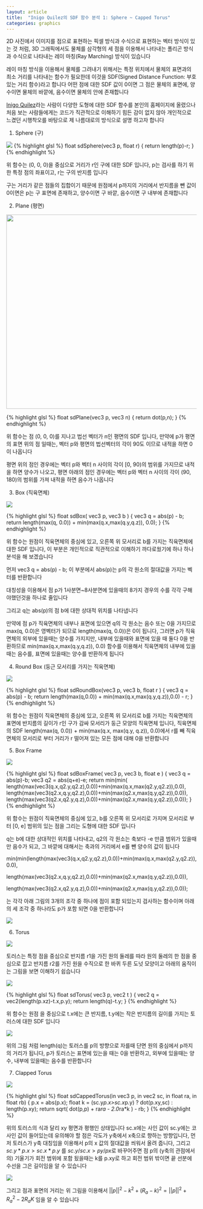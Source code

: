 ```yaml
---
layout: article
title:  "Inigo Quilez의 SDF 함수 분석 1: Sphere ~ Capped Torus"
categories: graphics
---
```

2D 사진에서 이미지를 점으로 표현하는 픽셀 방식과 수식으로 표현하는 벡터 방식이 있는 것 처럼, 3D 그래픽에서도 물체를 삼각형의 세 점을 이용해서 나타내는 폴리곤 방식과 수식으로 나타내는 레이 마칭(Ray Marching) 방식이 있습니다

레이 마칭 방식을 이용해서 물체를 그려내기 위해서는 특정 위치에서 물체의 표면과의 최소 거리를 나타내는 함수가 필요한데 이것을 SDF(Signed Distance Function: 부호 있는 거리 함수)라고 합니다
어떤 점에 대한 SDF 값이 0이면 그 점은 물체의 표면에, 양수이면 물체의 바깥에, 음수이면 물체의 안에 존재합니다

[Inigo Quilez](https://iquilezles.org/articles/distfunctions/)라는 사람이 다양한 도형에 대한 SDF 함수를 본인의 홈페이지에 올렸으나 처음 보는 사람들에게는 코드가 직관적으로 이해하기 힘든 감이 없지 않아 개인적으로 느겼던 시행착오를 바탕으로 제 나름대로의 방식으로 설명 하고자 합니다

1. Sphere (구)

<img src = "/IMGS/iq_analyze_1/1_sphere.png">
{% highlight glsl %}
float sdSphere(vec3 p, float r)
{
  return length(p)-r;
}
{% endhighlight %}

위 함수는 (0, 0, 0)을 중심으로 거리가 r인 구에 대한 SDF 입니다, p는 검사를 하기 위한 특정 점의 좌표이고, r는 구의 반지름 입니다

구는 거리가 같은 점들의 집합이기 때문에 원점에서 p까지의 거리에서 반지름을 뺀 값이 0이면은 p는 구 표면에 존재하고, 양수이면 구 바깥, 음수이면 구 내부에 존재합니다

2. Plane (평면)

<img src = "https://upload.wikimedia.org/wikipedia/commons/thumb/f/f9/Plane_equation_qtl3.svg/1920px-Plane_equation_qtl3.svg.png" width = "512px" height = "512px">

{% highlight glsl %}
float sdPlane(vec3 p, vec3 n)
{
  return dot(p,n);
}
{% endhighlight %}

위 함수는 점 (0, 0, 0)를 지나고 법선 벡터가 n인 평면의 SDF 입니다, 만약에 p가 평면의 표면 위의 점 일때는, 벡터 p와 평면의 법선벡터의 각이 90도 이므로 내적을 하면 0이 나옵니다

평면 위의 점인 경우에는 벡터 p와 벡터 n 사이의 각이 [0, 90)의 범위를 가지므로 내적을 하면 양수가 나오고, 평면 아래의 점인 경우에는 벡터 p와 벡터 n 사이의 각이 (90, 180)의 범위를 가져 내적을 하면 음수가 나옵니다

 3. Box (직육면체)

<img src = "/IMGS/iq_analyze_1/2_box.png">

{% highlight glsl %}
float sdBox( vec3 p, vec3 b )
{
  vec3 q = abs(p) - b;
  return length(max(q, 0.0)) + min(max(q.x,max(q.y,q.z)), 0.0);
}
{% endhighlight %}

위 함수는 원점이 직육면체의 중심에 있고, 오른쪽 위 모서리로 b를 가지는 직육면체에 대한 SDF 입니다, 이 부분은 개인적으로 직관적으로 이해하기 까다로웠기에 하나 하나 분석을 해 보겠습니다

먼저 vec3 q = abs(p) - b; 이 부분에서 abs(p)는 p의 각 원소의 절대값을 가지는 벡터를 반환합니다

대칭성을 이용해서 점 p가 1사분면~8사분면에 있을때의 8가지 경우의 수를 각각 구해야했던것을 하나로 줄입니다

그리고 q는 abs(p)의 점 b에 대한 상대적 위치를 나타냅니다

만약에 점 p가 직육면체의 내부나 표면에 있으면 q의 각 원소는 음수 또는 0을 가지므로 max(q, 0.0)은 영벡터가 되므로 length(max(q, 0.0))은 0이 됩니다, 그러면 p가 직육면체의 외부에 있을때는 양수를 가지지만, 내부에 있을때와 표면에 있을 때 둘다 0을 반환하므로 min(max(q.x,max(q.y,q.z)), 0.0) 함수를 이용해서 직육면체의 내부에 있을때는 음수를, 표면에 있을때는 양수를 반환하게 됩니다

 4. Round Box (둥근 모서리를 가지는 직육면체)

<img src = "/IMGS/iq_analyze_1/3_roundBox.png">

{% highlight glsl %}
float sdRoundBox(vec3 p, vec3 b, float r )
{
  vec3 q = abs(p) - b;
  return length(max(q,0.0)) + min(max(q.x,max(q.y,q.z)),0.0) - r;
}
{% endhighlight %}

위 함수는 원점이 직육면체의 중심에 있고, 오른쪽 위 모서리로 b를 가지는 직육면체의 표면에 반지름의 길이가 r인 구가 감싸 모서리가 둥근 모양의 직육면체 입니다, 직육면체의 SDF length(max(q, 0.0)) + min(max(q.x, max(q.y, q.z)), 0.0)에서 r를 빼 직육면체의 모서리로 부터 거리가 r 떨어져 있는 모든 점에 대해 0을 반환합니다

 5. Box Frame

<img src = "/IMGS/iq_analyze_1/4_boxFrame.png">

{% highlight glsl %}
float sdBoxFrame( vec3 p, vec3 b, float e )
{
	vec3 q = abs(p)-b;
	vec3 q2 = abs(q+e)-e;
	return min(min(
      length(max(vec3(q.x,q2.y,q2.z),0.0))+min(max(q.x,max(q2.y,q2.z)),0.0),
      length(max(vec3(q2.x,q.y,q2.z),0.0))+min(max(q2.x,max(q.y,q2.z)),0.0)),
      length(max(vec3(q2.x,q2.y,q.z),0.0))+min(max(q2.x,max(q.y,q2.z)),0.0));
}
{% endhighlight %}

위 함수는 원점이 직육면체의 중심에 있고, b를 오른쪽 위 모서리로 가지며 모서리로 부터 [0, e] 범위의 있는 점을 그리는 도형에 대한 SDF 입니다

q는 b에 대한 상대적인 위치를 나타내고, q2의 각 원소는 축보다 -e 만큼 범위가 있을때만 음수가 되고, 그 바깥에 대해서는 축과의 거리에서 e를 뺀 양수의 값이 됩니다

 min(min(length(max(vec3(q.x,q2.y,q2.z),0.0))+min(max(q.x,max(q2.y,q2.z)),0.0),

 length(max(vec3(q2.x,q.y,q2.z),0.0))+min(max(q2.x,max(q.y,q2.z)),0.0)),

 length(max(vec3(q2.x,q2.y,q.z),0.0))+min(max(q2.x,max(q.y,q2.z)),0.0));

는 각각 아래 그림의 3개의 조각 중 하나에 점이 포함 되있는지 검사하는 함수이며 아래의 세 조각 중 하나라도 p가 포함 되면 0을 반환합니다

<img src = "/IMGS/iq_analyze_1/boxframe_explaine.png">

 6. Torus

<img src = "/IMGS/iq_analyze_1/5_torus.png">

토러스는 특정 점을 중심으로 반지름 r1을 가진 원의 둘레를 따라 원의 둘레의 한 점을 중심으로 잡고 반지름 r2를 가진 원을 수직으로 한 바퀴 두른 도넛 모양이고 아래의 움직이는 그림을 보면 이해하기 쉽습니다

<img src = "https://upload.wikimedia.org/wikipedia/commons/e/e7/Sphere-like_degenerate_torus.gif">

{% highlight glsl %}
float sdTorus( vec3 p, vec2 t )
{
  vec2 q = vec2(length(p.xz)-t.x,p.y);
  return length(q)-t.y;
}
{% endhighlight %}

위 함수는 원점 을 중심으로 t.x에는 큰 반지름, t.y에는 작은 반지름의 길이를 가지는 토러스에 대한 SDF 입니다

<img src = "/IMGS/iq_analyze_1/torus_explaine.png">

위의 그림 처럼 length(q)는 토러스를 p의 방향으로 자를때 단면 원의 중심에서 p까지의 거리가 됩니다, p가 토러스는 표면에 있는을 때는 0을 반환하고, 외부에 있을때는 양수, 내부에 있을때는 음수를 반환합니다

 7. Clapped Torus

 <img src = "/IMGS/iq_analyze_1/6_clappedTorus.png">

{% highlight glsl %}
float sdCappedTorus(in vec3 p, in vec2 sc, in float ra, in float rb)
{
  p.x = abs(p.x);
  float k = (sc.y*p.x>sc.x*p.y) ? dot(p.xy,sc) : length(p.xy);
  return sqrt( dot(p,p) + ra*ra - 2.0*ra*k ) - rb;
}
{% endhighlight %}

위의 토러스의 식과 달리 xy 평면과 평행인 상태입니다 sc.x에는 사인 값이 sc.y에는 코사인 값이 들어있는데 유의해야 할 점은 각도가 y축에서 x축으로 향하는 방향입니다, 먼저 토러스가 y축 대칭임을 이용해서 p의 x 값의 절대값을 씌워서 올려 줍니다, 그리고 $sc.y * p.x > sc.x * p.y$ 를 $sc.y / sc.x > py / px$로 바꾸어주면 점 p의 (y축의 관점에서의) 기울기가 회전 범위에 포함 됬을때는 k를 p.xy로 하고 회전 범위 밖이면 끝 선분에 수선을 그은 길이임을 알 수 있습니다

<img src = "/IMGS/iq_analyze_1/clappedtorus_explaine.png">

그리고 점과 표면의 거리는 위 그림을 이용해서 $||p||^2 - k^2 + (R_a-k)^2 = ||p||^2 + R_a^2 - 2R_aK$ 임을 알 수 있습니다
